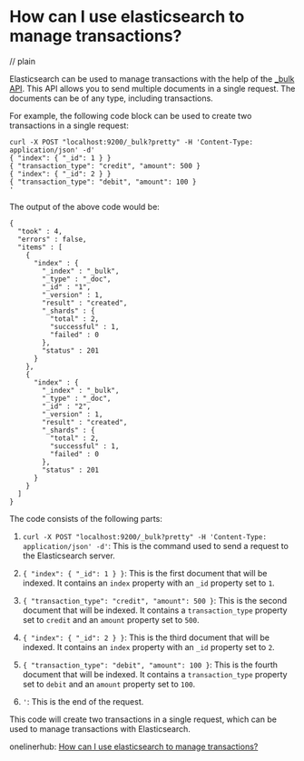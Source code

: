 # How can I use elasticsearch to manage transactions?
// plain

Elasticsearch can be used to manage transactions with the help of the [_bulk API](https://www.elastic.co/guide/en/elasticsearch/reference/current/docs-bulk.html). This API allows you to send multiple documents in a single request. The documents can be of any type, including transactions.

For example, the following code block can be used to create two transactions in a single request:

```
curl -X POST "localhost:9200/_bulk?pretty" -H 'Content-Type: application/json' -d'
{ "index": { "_id": 1 } }
{ "transaction_type": "credit", "amount": 500 }
{ "index": { "_id": 2 } }
{ "transaction_type": "debit", "amount": 100 }
'
```

The output of the above code would be:
```
{
  "took" : 4,
  "errors" : false,
  "items" : [
    {
      "index" : {
        "_index" : "_bulk",
        "_type" : "_doc",
        "_id" : "1",
        "_version" : 1,
        "result" : "created",
        "_shards" : {
          "total" : 2,
          "successful" : 1,
          "failed" : 0
        },
        "status" : 201
      }
    },
    {
      "index" : {
        "_index" : "_bulk",
        "_type" : "_doc",
        "_id" : "2",
        "_version" : 1,
        "result" : "created",
        "_shards" : {
          "total" : 2,
          "successful" : 1,
          "failed" : 0
        },
        "status" : 201
      }
    }
  ]
}
```

The code consists of the following parts:

1. `curl -X POST "localhost:9200/_bulk?pretty" -H 'Content-Type: application/json' -d'`: This is the command used to send a request to the Elasticsearch server.

2. `{ "index": { "_id": 1 } }`: This is the first document that will be indexed. It contains an `index` property with an `_id` property set to `1`.

3. `{ "transaction_type": "credit", "amount": 500 }`: This is the second document that will be indexed. It contains a `transaction_type` property set to `credit` and an `amount` property set to `500`.

4. `{ "index": { "_id": 2 } }`: This is the third document that will be indexed. It contains an `index` property with an `_id` property set to `2`.

5. `{ "transaction_type": "debit", "amount": 100 }`: This is the fourth document that will be indexed. It contains a `transaction_type` property set to `debit` and an `amount` property set to `100`.

6. `'`: This is the end of the request.

This code will create two transactions in a single request, which can be used to manage transactions with Elasticsearch.

onelinerhub: [How can I use elasticsearch to manage transactions?](https://onelinerhub.com/elasticsearch/how-can-i-use-elasticsearch-to-manage-transactions)